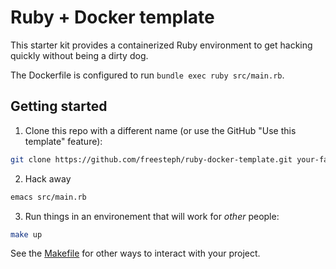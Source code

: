 # Ruby + Docker template

This starter kit provides a containerized Ruby environment to get
hacking quickly without being a dirty dog.

The Dockerfile is configured to run `bundle exec ruby src/main.rb`.

## Getting started

1. Clone this repo with a different name (or use the GitHub "Use this
   template" feature):

```sh
git clone https://github.com/freesteph/ruby-docker-template.git your-fancy-hack
```

2. Hack away

```sh
emacs src/main.rb
```

3. Run things in an environement that will work for *other* people:

```sh
make up
```

See the [Makefile](./Makefile) for other ways to interact with your project.
